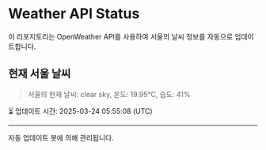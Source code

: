
# Weather API Status

이 리포지토리는 OpenWeather API를 사용하여 서울의 날씨 정보를 자동으로 업데이트합니다.

## 현재 서울 날씨
> 서울의 현재 날씨: clear sky, 온도: 19.95°C, 습도: 41%

⏳ 업데이트 시간: 2025-03-24 05:55:08 (UTC)

---
자동 업데이트 봇에 의해 관리됩니다.
